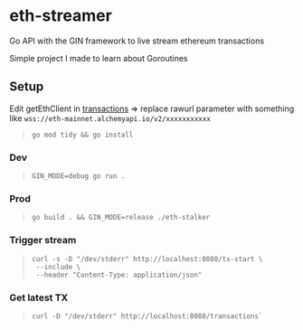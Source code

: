 # eth-streamer

Go API with the GIN framework to live stream ethereum transactions

Simple project I made to learn about Goroutines

## Setup

Edit getEthClient in [transactions](/services/transactions.go) => replace rawurl parameter with something like `wss://eth-mainnet.alchemyapi.io/v2/xxxxxxxxxxx`

> `go mod tidy && go install`

### Dev

> `GIN_MODE=debug go run .`

### Prod

> `go build . && GIN_MODE=release ./eth-stalker`

### Trigger stream

> ```
> curl -s -D "/dev/stderr" http://localhost:8080/tx-start \
>  --include \
>  --header "Content-Type: application/json"
> ```

### Get latest TX

> ```
> curl -D "/dev/stderr" http://localhost:8080/transactions`
> ```